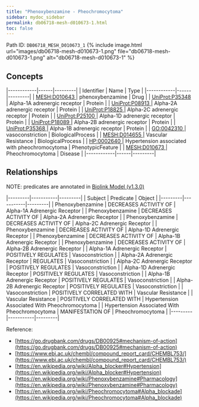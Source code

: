 ```yaml
---
title: "Phenoxybenzamine - Pheochromocytoma"
sidebar: mydoc_sidebar
permalink: db06718-mesh-d010673-1.html
toc: false 
---
```



Path ID: `DB06718_MESH_D010673_1`
{% include image.html url="images/db06718-mesh-d010673-1.png" file="db06718-mesh-d010673-1.png" alt="db06718-mesh-d010673-1" %}

## Concepts

|------------|------|---------|
| Identifier | Name | Type    |
|------------|------|---------|
| <a href="https://identifiers.org/MESH:D010643">MESH:D010643 </a> | phenoxybenzamine | Drug |
| <a href="https://identifiers.org/UniProt:P35348">UniProt:P35348 </a> | Alpha-1A adrenergic receptor | Protein |
| <a href="https://identifiers.org/UniProt:P08913">UniProt:P08913 </a> | Alpha-2A adrenergic receptor | Protein |
| <a href="https://identifiers.org/UniProt:P18825">UniProt:P18825 </a> | Alpha-2C adrenergic receptor | Protein |
| <a href="https://identifiers.org/UniProt:P25100">UniProt:P25100 </a> | Alpha-1D adrenergic receptor | Protein |
| <a href="https://identifiers.org/UniProt:P18089">UniProt:P18089 </a> | Alpha-2B adrenergic receptor | Protein |
| <a href="https://identifiers.org/UniProt:P35368">UniProt:P35368 </a> | Alpha-1B adrenergic receptor | Protein |
| <a href="https://identifiers.org/GO:0042310">GO:0042310 </a> | vasoconstriction | BiologicalProcess |
| <a href="https://identifiers.org/MESH:D014655">MESH:D014655 </a> | Vascular Resistance | BiologicalProcess |
| <a href="https://identifiers.org/HP:0002640">HP:0002640 </a> | Hypertension associated with pheochromocytoma | PhenotypicFeature |
| <a href="https://identifiers.org/MESH:D010673">MESH:D010673 </a> | Pheochromocytoma | Disease |
|------------|------|---------|

## Relationships


NOTE: predicates are annotated in <a href="https://github.com/biolink/biolink-model/releases/tag/v1.3.0">Biolink Model (v1.3.0)</a>

|---------|-----------|---------|
| Subject | Predicate | Object  |
|---------|-----------|---------|
| Phenoxybenzamine | DECREASES ACTIVITY OF | Alpha-1A Adrenergic Receptor |
| Phenoxybenzamine | DECREASES ACTIVITY OF | Alpha-2A Adrenergic Receptor |
| Phenoxybenzamine | DECREASES ACTIVITY OF | Alpha-2C Adrenergic Receptor |
| Phenoxybenzamine | DECREASES ACTIVITY OF | Alpha-1D Adrenergic Receptor |
| Phenoxybenzamine | DECREASES ACTIVITY OF | Alpha-1B Adrenergic Receptor |
| Phenoxybenzamine | DECREASES ACTIVITY OF | Alpha-2B Adrenergic Receptor |
| Alpha-1A Adrenergic Receptor | POSITIVELY REGULATES | Vasoconstriction |
| Alpha-2A Adrenergic Receptor | REGULATES | Vasoconstriction |
| Alpha-2C Adrenergic Receptor | POSITIVELY REGULATES | Vasoconstriction |
| Alpha-1D Adrenergic Receptor | POSITIVELY REGULATES | Vasoconstriction |
| Alpha-1B Adrenergic Receptor | POSITIVELY REGULATES | Vasoconstriction |
| Alpha-2B Adrenergic Receptor | POSITIVELY REGULATES | Vasoconstriction |
| Vasoconstriction | POSITIVELY CORRELATED WITH | Vascular Resistance |
| Vascular Resistance | POSITIVELY CORRELATED WITH | Hypertension Associated With Pheochromocytoma |
| Hypertension Associated With Pheochromocytoma | MANIFESTATION OF | Pheochromocytoma |
|---------|-----------|---------|

Reference: 
  - [https://go.drugbank.com/drugs/DB00925#mechanism-of-action](https://go.drugbank.com/drugs/DB00925#mechanism-of-action)
  - [https://www.ebi.ac.uk/chembl/compound_report_card/CHEMBL753/](https://www.ebi.ac.uk/chembl/compound_report_card/CHEMBL753/)
  - [https://en.wikipedia.org/wiki/Alpha_blocker#Hypertension](https://en.wikipedia.org/wiki/Alpha_blocker#Hypertension)
  - [https://en.wikipedia.org/wiki/Phenoxybenzamine#Pharmacology](https://en.wikipedia.org/wiki/Phenoxybenzamine#Pharmacology)
  - [https://en.wikipedia.org/wiki/Pheochromocytoma#Alpha_blockade](https://en.wikipedia.org/wiki/Pheochromocytoma#Alpha_blockade)
